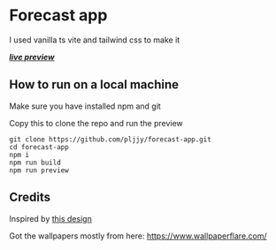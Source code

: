 # Forecast app
I used vanilla ts vite and tailwind css to make it 

***<a href="https://pljjy.github.io/forecast-app/" target="_blank">live preview</a>***

## How to run on a local machine
Make sure you have installed npm and git

Copy this to clone the repo and run the preview
```console
git clone https://github.com/pljjy/forecast-app.git
cd forecast-app
npm i
npm run build
npm run preview
```

## Credits
Inspired by <a href="https://dribbble.com/shots/23152461-App-meteorol-gica-desktop-weather-app" target="_blank">this design</a>

Got the wallpapers mostly from here: https://www.wallpaperflare.com/
